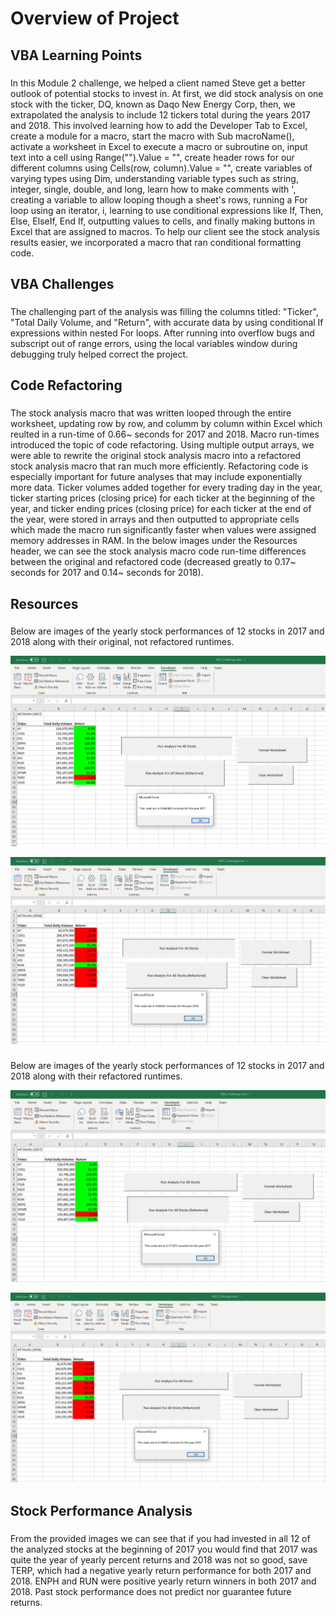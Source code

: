 # Overview of Project

## VBA Learning Points
###
In this Module 2 challenge, we helped a client named Steve get a better outlook of potential stocks to invest in. At first, we did stock analysis on one stock with the ticker, DQ, known as Daqo New Energy Corp, then, we extrapolated the analysis to include 12 tickers total during the years 2017 and 2018. This involved learning how to add the Developer Tab to Excel, create a module for a macro, start the macro with Sub macroName(), activate a worksheet in Excel to execute a macro or subroutine on, input text into a cell using Range("").Value = "", create header rows for our different columns using Cells(row, column).Value = "", create variables of varying types using Dim, understanding variable types such as string, integer, single, double, and long, learn how to make comments with ', creating a variable to allow looping though a sheet's rows, running a For loop using an iterator, i, learning to use conditional expressions like If, Then, Else, ElseIf, End If, outputting values to cells, and finally making buttons in Excel that are assigned to macros. To help our client see the stock analysis results easier, we incorporated a macro that ran conditional formatting code.


## VBA Challenges
###
The challenging part of the analysis was filling the columns titled: "Ticker", "Total Daily Volume, and "Return", with accurate data by using conditional If expressions within nested For loops. After running into overflow bugs and subscript out of range errors, using the local variables window during debugging truly helped correct the project. 

## Code Refactoring
###
The stock analysis macro that was written looped through the entire worksheet, updating row by row, and columm by column within Excel which reulted in a run-time of 0.66~ seconds for 2017 and 2018. Macro run-times introduced the topic of code refactoring. Using multiple output arrays, we were able to rewrite the original stock analysis macro into a refactored stock analysis macro that ran much more efficiently. Refactoring code is especially important for future analyses that may include exponentially more data. Ticker volumes added together for every trading day in the year, ticker starting prices (closing price) for each ticker at the beginning of the year, and ticker ending prices (closing price) for each ticker at the end of the year, were stored in arrays and then outputted to appropriate cells which made the macro run significantly faster when values were assigned memory addresses in RAM. In the below images under the Resources header, we can see the stock analysis macro code run-time differences between the original and refactored code (decreased greatly to 0.17~ seconds for 2017 and 0.14~ seconds for 2018).

## Resources
###
Below are images of the yearly stock performances of 12 stocks in 2017 and 2018 along with their original, not refactored runtimes.

![image](https://github.com/derekhuggens/stock-analysis/blob/c91e5ea6ea430e8adb6028b6a3101bc4add46a6d/Unfactored%202017%20Runtime.png)

![image](https://github.com/derekhuggens/stock-analysis/blob/760210853d33e42555e5cdd56e93f355305082f1/Unfactored%202018%20Runtime.png)

###
Below are images of the yearly stock performances of 12 stocks in 2017 and 2018 along with their refactored runtimes.

![image](https://github.com/derekhuggens/stock-analysis/blob/3d1b28d154d02d9e950ab4ba8a5dd410448d5058/VBA_Challenge_2017.png)

![image](https://github.com/derekhuggens/stock-analysis/blob/3d1b28d154d02d9e950ab4ba8a5dd410448d5058/VBA_Challenge_2018.png)

## Stock Performance Analysis
###
From the provided images we can see that if you had invested in all 12 of the analyzed stocks at the beginning of 2017 you would find that 2017 was quite the year of yearly percent returns and 2018 was not so good, save TERP, which had a negative yearly return performance for both 2017 and 2018. ENPH and RUN were positive yearly return winners in both 2017 and 2018. Past stock performance does not predict nor guarantee future returns. 


